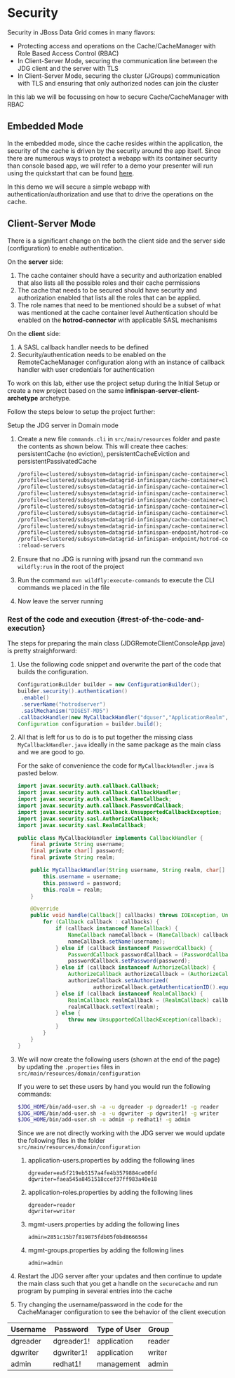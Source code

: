 # Security

Security in JBoss Data Grid comes in many flavors:

* Protecting access and operations on the Cache/CacheManager with Role Based Access Control \(RBAC\)
* In Client-Server Mode, securing the communication line between the JDG client and the server with TLS
* In Client-Server Mode, securing the cluster \(JGroups\) communication with TLS and ensuring that only authorized nodes can join the cluster

In this lab we will be focussing on how to secure Cache/CacheManager with RBAC

## Embedded Mode

In the embedded mode, since the cache resides within the application, the security of the cache is driven by the security around the app itself. Since there are numerous ways to protect a webapp with its container security than console based app, we will refer to a demo your presenter will run using the quickstart that can be found [here](https://github.com/vchintal/secure-embedded-cache-quickstart).

In this demo we will secure a simple webapp with authentication/authorization and use that to drive the operations on the cache.

## Client-Server Mode

There is a significant change on the both the client side and the server side \(configuration\) to enable authentication.

On the **server** side:

1. The cache container should have a security and authorization enabled that also lists all the possible roles and their cache permissions
2. The cache that needs to be secured should have security and authorization enabled that lists all the roles that can be applied.
3. The role names that need to be mentioned should be a subset of what was mentioned at the cache container level Authentication should be enabled on the **hotrod-connector** with applicable SASL mechanisms

On the **client** side:

1. A SASL callback handler needs to be defined
2. Security/authentication needs to be enabled on the RemoteCacheManager configuration along with an instance of callback handler with user credentials for authentication

To work on this lab, either use the project setup during the Initial Setup or create a new project based on the same **infinispan-server-client-archetype** archetype.

Follow the steps below to setup the project further:

Setup the JDG server in Domain mode

1. Create a new file `commands.cli` in `src/main/resources` folder and paste the contents as shown below. This will create thee caches: persistentCache \(no eviction\), persistentCacheEviction and persistentPassivatedCache

   ```sh
   /profile=clustered/subsystem=datagrid-infinispan/cache-container=clustered/security=SECURITY:add()
   /profile=clustered/subsystem=datagrid-infinispan/cache-container=clustered/security=SECURITY/authorization=AUTHORIZATION:add(mapper=org.infinispan.security.impl.IdentityRoleMapper)
   /profile=clustered/subsystem=datagrid-infinispan/cache-container=clustered/security=SECURITY/authorization=AUTHORIZATION/role=writer:add(name=writer,permissions=[WRITE,READ,BULK_WRITE,BULK_READ])
   /profile=clustered/subsystem=datagrid-infinispan/cache-container=clustered/security=SECURITY/authorization=AUTHORIZATION/role=reader:add(name=reader,permissions=[READ,BULK_READ])
   /profile=clustered/subsystem=datagrid-infinispan/cache-container=clustered/security=SECURITY/authorization=AUTHORIZATION/role=admin:add(name=admin,permissions=[ADMIN])
   /profile=clustered/subsystem=datagrid-infinispan/cache-container=clustered/configurations=CONFIGURATIONS/distributed-cache-configuration=secure-cache-configuration:add()
   /profile=clustered/subsystem=datagrid-infinispan/cache-container=clustered/configurations=CONFIGURATIONS/distributed-cache-configuration=secure-cache-configuration/security=SECURITY:add()
   /profile=clustered/subsystem=datagrid-infinispan/cache-container=clustered/configurations=CONFIGURATIONS/distributed-cache-configuration=secure-cache-configuration/security=SECURITY/authorization=AUTHORIZATION:add(roles=[reader,writer],enabled=true)
   /profile=clustered/subsystem=datagrid-infinispan/cache-container=clustered/distributed-cache=secureCache:add(configuration=secure-cache-configuration)
   /profile=clustered/subsystem=datagrid-infinispan-endpoint/hotrod-connector=hotrod-connector/authentication=AUTHENTICATION:add(security-realm=ApplicationRealm)
   /profile=clustered/subsystem=datagrid-infinispan-endpoint/hotrod-connector=hotrod-connector/authentication=AUTHENTICATION/sasl=SASL:add(mechanisms=[DIGEST-MD5],qop=[auth],server-name=hotrodserver)
   :reload-servers
   ```

2. Ensure that no JDG is running with jpsand run the command `mvn wildfly:run` in the root of the project

3. Run the command `mvn wildfly:execute-commands` to execute the CLI commands we placed in the file

4. Now leave the server running

### Rest of the code and execution {#rest-of-the-code-and-execution}

The steps for preparing the main class \(JDGRemoteClientConsoleApp.java\) is pretty straighforward:

1. Use the following code snippet and overwrite the part of the code that builds the configuration.

   ```java
   ConfigurationBuilder builder = new ConfigurationBuilder();
   builder.security().authentication()
    .enable()
    .serverName("hotrodserver")
    .saslMechanism("DIGEST-MD5")
   .callbackHandler(new MyCallbackHandler("dguser","ApplicationRealm", "dguser1!".toCharArray()));
   Configuration configuration = builder.build();
   ```

2. All that is left for us to do is to put together the missing class `MyCallbackHandler.java` ideally in the same package as the main class and we are good to go.

   For the sake of convenience the code for `MyCallbackHandler.java` is pasted below.

   ```java
   import javax.security.auth.callback.Callback;
   import javax.security.auth.callback.CallbackHandler;
   import javax.security.auth.callback.NameCallback;
   import javax.security.auth.callback.PasswordCallback;
   import javax.security.auth.callback.UnsupportedCallbackException;
   import javax.security.sasl.AuthorizeCallback;
   import javax.security.sasl.RealmCallback;

   public class MyCallbackHandler implements CallbackHandler {
       final private String username;
       final private char[] password;
       final private String realm;

       public MyCallbackHandler(String username, String realm, char[] password) {
           this.username = username;
           this.password = password;
           this.realm = realm;
       }

       @Override
       public void handle(Callback[] callbacks) throws IOException, UnsupportedCallbackException {
           for (Callback callback : callbacks) {
               if (callback instanceof NameCallback) {
                   NameCallback nameCallback = (NameCallback) callback;
                   nameCallback.setName(username);
               } else if (callback instanceof PasswordCallback) {
                   PasswordCallback passwordCallback = (PasswordCallback) callback;
                   passwordCallback.setPassword(password);
               } else if (callback instanceof AuthorizeCallback) {
                   AuthorizeCallback authorizeCallback = (AuthorizeCallback) callback;
                   authorizeCallback.setAuthorized(
                           authorizeCallback.getAuthenticationID().equals(authorizeCallback.getAuthorizationID()));
               } else if (callback instanceof RealmCallback) {
                   RealmCallback realmCallback = (RealmCallback) callback;
                   realmCallback.setText(realm);
               } else {
                   throw new UnsupportedCallbackException(callback);
               }
           }
       }
   }
   ```

3. We will now create the following users (shown at the end of the page) by updating the `.properties` files in `src/main/resources/domain/configuration` 

   If you were to set these users by hand you would run the following commands:

   ```sh
   $JDG_HOME/bin/add-user.sh -a -u dgreader -p dgreader1! -g reader
   $JDG_HOME/bin/add-user.sh -a -u dgwriter -p dgwriter1! -g writer
   $JDG_HOME/bin/add-user.sh -u admin -p redhat1! -g admin
   ```

   Since we are not directly working with the JDG server we would update the following files in the folder `src/main/resources/domain/configuration`

   1. application-users.properties by adding the following lines
      ```text
      dgreader=ea5f219eb5157a4fe4b3579884ce00fd
      dgwriter=faea545a8451518ccef37ff983a40e18
      ```
   2. application-roles.properties by adding the following lines
      ```text
      dgreader=reader
      dgwriter=writer
      ```
   3. mgmt-users.properties by adding the following lines
      ```text
      admin=2851c15b7f819875fdb05f0bd8666564
      ```
   4. mgmt-groups.properties by adding the following lines
      ```text
      admin=admin
      ```

4. Restart the JDG server after your updates and then continue to update the main class such that you get a handle on the `secureCache` and run program by pumping in several entries into the cache

5. Try changing the username/password in the code for the CacheManager configuration to see the behavior of the client execution

| Username | Password | Type of User | Group |
| --- | --- | --- | --- |
| dgreader | dgreader1! | application | reader |
| dgwriter | dgwriter1! | application | writer |
| admin | redhat1! | management | admin |



